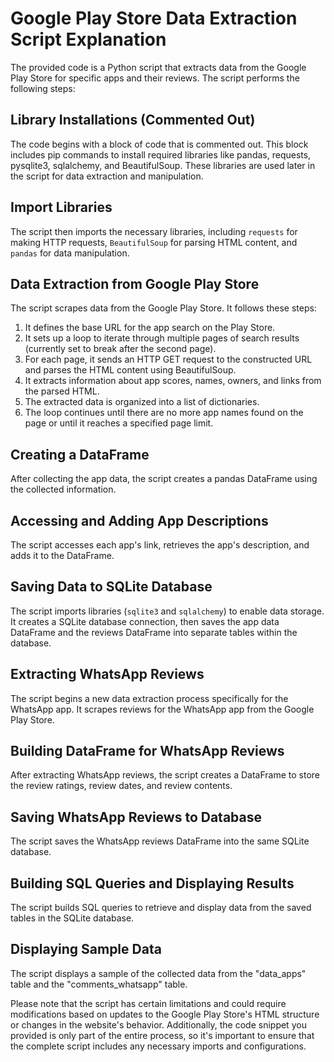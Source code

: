 # Google Play Store Data Extraction Script Explanation

The provided code is a Python script that extracts data from the Google Play Store for specific apps and their reviews. The script performs the following steps:

## Library Installations (Commented Out)

The code begins with a block of code that is commented out. This block includes pip commands to install required libraries like pandas, requests, pysqlite3, sqlalchemy, and BeautifulSoup. These libraries are used later in the script for data extraction and manipulation.

## Import Libraries

The script then imports the necessary libraries, including `requests` for making HTTP requests, `BeautifulSoup` for parsing HTML content, and `pandas` for data manipulation.

## Data Extraction from Google Play Store

The script scrapes data from the Google Play Store. It follows these steps:

1. It defines the base URL for the app search on the Play Store.
2. It sets up a loop to iterate through multiple pages of search results (currently set to break after the second page).
3. For each page, it sends an HTTP GET request to the constructed URL and parses the HTML content using BeautifulSoup.
4. It extracts information about app scores, names, owners, and links from the parsed HTML.
5. The extracted data is organized into a list of dictionaries.
6. The loop continues until there are no more app names found on the page or until it reaches a specified page limit.

## Creating a DataFrame

After collecting the app data, the script creates a pandas DataFrame using the collected information.

## Accessing and Adding App Descriptions

The script accesses each app's link, retrieves the app's description, and adds it to the DataFrame.

## Saving Data to SQLite Database

The script imports libraries (`sqlite3` and `sqlalchemy`) to enable data storage. It creates a SQLite database connection, then saves the app data DataFrame and the reviews DataFrame into separate tables within the database.

## Extracting WhatsApp Reviews

The script begins a new data extraction process specifically for the WhatsApp app. It scrapes reviews for the WhatsApp app from the Google Play Store.

## Building DataFrame for WhatsApp Reviews

After extracting WhatsApp reviews, the script creates a DataFrame to store the review ratings, review dates, and review contents.

## Saving WhatsApp Reviews to Database

The script saves the WhatsApp reviews DataFrame into the same SQLite database.

## Building SQL Queries and Displaying Results

The script builds SQL queries to retrieve and display data from the saved tables in the SQLite database.

## Displaying Sample Data

The script displays a sample of the collected data from the "data_apps" table and the "comments_whatsapp" table.

Please note that the script has certain limitations and could require modifications based on updates to the Google Play Store's HTML structure or changes in the website's behavior. Additionally, the code snippet you provided is only part of the entire process, so it's important to ensure that the complete script includes any necessary imports and configurations.
